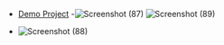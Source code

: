 - [Demo Project](https://farsi-next-xaif.vercel.app/)
-![Screenshot (87)](https://github.com/user-attachments/assets/57da46a0-e031-4fbb-9f63-c071717813d7)
![Screenshot (89)](https://github.com/user-attachments/assets/3cd67dbc-ba78-42c1-b20d-4d3be233b186)

- ![Screenshot (88)](https://github.com/user-attachments/assets/b2c497dc-5e05-4b4c-ba10-29116eafaaf0)
